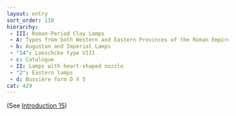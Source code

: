 ```yaml
---
layout: entry
sort_order: 110
hierarchy:
 - III: Roman-Period Clay Lamps
 - A: Types from both Western and Eastern Provinces of the Roman Empire
 - b: Augustan and Imperial Lamps
 - "14": Loeschcke type VIII
 - c: Catalogue
 - II: Lamps with heart-shaped nozzle
 - "2": Eastern lamps
 - d: Bussière form D X 5
cat: 429
---
```


(See [Introduction 15](Introduction-15))
